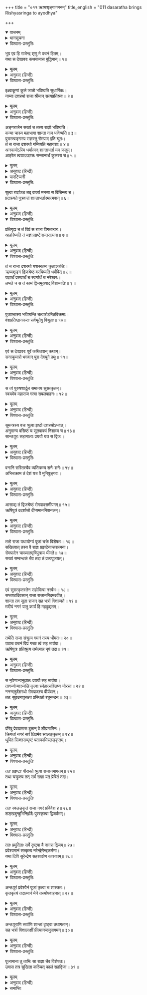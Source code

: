 +++
title = "०११ ऋष्यशृङ्गागमनम्"
title_english = "011 dasaratha brings Rishyasringa to ayodhya"

+++
<details open><summary>वाचनम्</summary>
<div caption="श्रीराम-हरिसीताराममूर्ति-घनपाठिभ्यां वचनम्" class="audioEmbed" src="https://archive.org/download/Ramayana-recitation-Sriram-harisItArAmamUrti-Ghanapaati-v2/Kanda_1/Kanda_1_BK-011-Rushya_Shrungaagamanam.mp3"></div>
</details>

<details><summary>भागसूचना</summary>

11. सुमन्त्रके कहनेसे राजा दशरथका सपरिवार अंगराजके यहाँ जाकर वहाँसे शान्ता और ऋष्यशृंगको अपने घर ले आना
</details>

<details open><summary>विश्वास-प्रस्तुतिः</summary>

भूय एव हि राजेन्द्र शृणु मे वचनं हितम्।  
यथा स देवप्रवरः कथयामास बुद्धिमान्॥ १॥
</details>

<details><summary>मूलम्</summary>

भूय एव हि राजेन्द्र शृणु मे वचनं हितम्।  
यथा स देवप्रवरः कथयामास बुद्धिमान्॥ १॥
</details>

<details><summary>अनुवाद (हिन्दी)</summary>

तदनन्तर सुमन्त्रने फिर कहा—‘‘राजेन्द्र! आप पुनः मुझसे अपने हितकी वह बात सुनिये, जिसे देवताओंमें श्रेष्ठ बुद्धिमान् सनत्कुमारजीने ऋषियोंको सुनाया था॥
</details>

<details open><summary>विश्वास-प्रस्तुतिः</summary>

इक्ष्वाकूणां कुले जातो भविष्यति सुधार्मिकः।  
नाम्ना दशरथो राजा श्रीमान् सत्यप्रतिश्रवः॥ २॥
</details>

<details><summary>मूलम्</summary>

इक्ष्वाकूणां कुले जातो भविष्यति सुधार्मिकः।  
नाम्ना दशरथो राजा श्रीमान् सत्यप्रतिश्रवः॥ २॥
</details>

<details><summary>अनुवाद (हिन्दी)</summary>

‘‘उन्होंने कहा था—इक्ष्वाकुवंशमें दशरथ नामसे प्रसिद्ध एक परम धार्मिक सत्यप्रतिज्ञ राजा होंगे॥ २॥
</details>

<details open><summary>विश्वास-प्रस्तुतिः</summary>

अङ्गराजेन सख्यं च तस्य राज्ञो भविष्यति।  
कन्या चास्य महाभागा शान्ता नाम भविष्यति॥ ३॥  
पुत्रस्त्वङ्गस्य राज्ञस्तु रोमपाद इति श्रुतः।  
तं स राजा दशरथो गमिष्यति महायशाः॥ ४॥  
अनपत्योऽस्मि धर्मात्मन् शान्ताभर्ता मम क्रतुम्।  
आहरेत त्वयाऽऽज्ञप्तः सन्तानार्थं कुलस्य च॥ ५॥
</details>

<details><summary>मूलम्</summary>

अङ्गराजेन सख्यं च तस्य राज्ञो भविष्यति।  
कन्या चास्य महाभागा शान्ता नाम भविष्यति॥ ३॥  
पुत्रस्त्वङ्गस्य राज्ञस्तु रोमपाद इति श्रुतः।  
तं स राजा दशरथो गमिष्यति महायशाः॥ ४॥  
अनपत्योऽस्मि धर्मात्मन् शान्ताभर्ता मम क्रतुम्।  
आहरेत त्वयाऽऽज्ञप्तः सन्तानार्थं कुलस्य च॥ ५॥
</details>

<details><summary>अनुवाद (हिन्दी)</summary>

‘‘उनकी अंगराजके साथ मित्रता होगी। दशरथके एक परम सौभाग्यशालिनी कन्या होगी, जिसका नाम होगा ‘शान्ता’*। अंगदेशके राजकुमारका नाम होगा ‘रोमपाद’। महायशस्वी राजा दशरथ उनके पास जायँगे और कहेंगे—‘धर्मात्मन्! मैं संतानहीन हूँ। यदि आप आज्ञा दें तो शान्ताके पति ऋष्यशृंग मुनि चलकर मेरा यज्ञ करा दें। इससे मुझे पुत्रकी प्राप्ति होगी और मेरे वंशकी रक्षा हो जायगी’॥ ३—५॥
</details>

<details><summary>पादटिप्पनी</summary>

* शान्ता राजा दशरथ एवं कौसल्याकी औरस पुत्री थी। उन्होंने राजा रोमपादको उसे दत्तक पुत्रीके रूपमें दिया था। इस प्रकार वह राजा दशरथकी औरसी और राजा रोमपादकी दत्तक कन्या थी। (श्रीविष्णुपुराण ४।१८।१७-१८)
</details>

<details open><summary>विश्वास-प्रस्तुतिः</summary>

श्रुत्वा राज्ञोऽथ तद् वाक्यं मनसा स विचिन्त्य च।  
प्रदास्यते पुत्रवन्तं शान्ताभर्तारमात्मवान्॥ ६॥
</details>

<details><summary>मूलम्</summary>

श्रुत्वा राज्ञोऽथ तद् वाक्यं मनसा स विचिन्त्य च।  
प्रदास्यते पुत्रवन्तं शान्ताभर्तारमात्मवान्॥ ६॥
</details>

<details><summary>अनुवाद (हिन्दी)</summary>

‘‘राजाकी यह बात सुनकर मन-ही-मन उसपर विचार करके मनस्वी राजा रोमपाद शान्ताके पुत्रवान् पतिको उनके साथ भेज देंगे॥ ६॥
</details>

<details open><summary>विश्वास-प्रस्तुतिः</summary>

प्रतिगृह्य च तं विप्रं स राजा विगतज्वरः।  
आहरिष्यति तं यज्ञं प्रहृष्टेनान्तरात्मना॥ ७॥
</details>

<details><summary>मूलम्</summary>

प्रतिगृह्य च तं विप्रं स राजा विगतज्वरः।  
आहरिष्यति तं यज्ञं प्रहृष्टेनान्तरात्मना॥ ७॥
</details>

<details><summary>अनुवाद (हिन्दी)</summary>

‘‘ब्राह्मण ऋष्यशृंगको पाकर राजा दशरथकी सारी चिन्ता दूर हो जायगी और वे प्रसन्नचित्त होकर उस यज्ञका अनुष्ठान करेंगे॥ ७॥
</details>

<details open><summary>विश्वास-प्रस्तुतिः</summary>

तं च राजा दशरथो यशस्कामः कृताञ्जलिः।  
ऋष्यशृङ्गं द्विजश्रेष्ठं वरयिष्यति धर्मवित्॥ ८॥  
यज्ञार्थं प्रसवार्थं च स्वर्गार्थं च नरेश्वरः।  
लभते च स तं कामं द्विजमुख्याद् विशाम्पतिः॥ ९॥
</details>

<details><summary>मूलम्</summary>

तं च राजा दशरथो यशस्कामः कृताञ्जलिः।  
ऋष्यशृङ्गं द्विजश्रेष्ठं वरयिष्यति धर्मवित्॥ ८॥  
यज्ञार्थं प्रसवार्थं च स्वर्गार्थं च नरेश्वरः।  
लभते च स तं कामं द्विजमुख्याद् विशाम्पतिः॥ ९॥
</details>

<details><summary>अनुवाद (हिन्दी)</summary>

‘‘यशकी इच्छा रखनेवाले धर्मज्ञ राजा दशरथ हाथ जोड़कर द्विजश्रेष्ठ ऋष्यशृंगका यज्ञ, पुत्र और स्वर्गके लिये वरण करेंगे तथा वे प्रजापालक नरेश उन श्रेष्ठ ब्रह्मर्षिसे अपनी अभीष्ट वस्तु प्राप्त कर लेंगे॥ ८-९॥
</details>

<details open><summary>विश्वास-प्रस्तुतिः</summary>

पुत्राश्चास्य भविष्यन्ति चत्वारोऽमितविक्रमाः।  
वंशप्रतिष्ठानकराः सर्वभूतेषु विश्रुताः॥ १०॥
</details>

<details><summary>मूलम्</summary>

पुत्राश्चास्य भविष्यन्ति चत्वारोऽमितविक्रमाः।  
वंशप्रतिष्ठानकराः सर्वभूतेषु विश्रुताः॥ १०॥
</details>

<details><summary>अनुवाद (हिन्दी)</summary>

‘‘राजाके चार पुत्र होंगे, जो अप्रमेय पराक्रमी, वंशकी मर्यादा बढ़ानेवाले और सर्वत्र विख्यात होंगे॥
</details>

<details open><summary>विश्वास-प्रस्तुतिः</summary>

एवं स देवप्रवरः पूर्वं कथितवान् कथाम्।  
सनत्कुमारो भगवान् पुरा देवयुगे प्रभुः॥ ११॥
</details>

<details><summary>मूलम्</summary>

एवं स देवप्रवरः पूर्वं कथितवान् कथाम्।  
सनत्कुमारो भगवान् पुरा देवयुगे प्रभुः॥ ११॥
</details>

<details><summary>अनुवाद (हिन्दी)</summary>

‘‘महाराज! पहले सत्ययुगमें शक्तिशाली देवप्रवर भगवान् सनत्कुमारजीने ऋषियोंके समक्ष ऐसी कथा कही थी॥ ११॥
</details>

<details open><summary>विश्वास-प्रस्तुतिः</summary>

स त्वं पुरुषशार्दूल समानय सुसत्कृतम्।  
स्वयमेव महाराज गत्वा सबलवाहनः॥ १२॥
</details>

<details><summary>मूलम्</summary>

स त्वं पुरुषशार्दूल समानय सुसत्कृतम्।  
स्वयमेव महाराज गत्वा सबलवाहनः॥ १२॥
</details>

<details><summary>अनुवाद (हिन्दी)</summary>

‘‘पुरुषसिंह महाराज! इसलिये आप स्वयं ही सेना और सवारियोंके साथ अंगदेशमें जाकर मुनिकुमार ऋष्यशृंगको सत्कारपूर्वक यहाँ ले आइये’’॥ १२॥
</details>

<details open><summary>विश्वास-प्रस्तुतिः</summary>

सुमन्त्रस्य वचः श्रुत्वा हृष्टो दशरथोऽभवत्।  
अनुमान्य वसिष्ठं च सूतवाक्यं निशाम्य च॥ १३॥  
सान्तःपुरः सहामात्यः प्रययौ यत्र स द्विजः।
</details>

<details><summary>मूलम्</summary>

सुमन्त्रस्य वचः श्रुत्वा हृष्टो दशरथोऽभवत्।  
अनुमान्य वसिष्ठं च सूतवाक्यं निशाम्य च॥ १३॥  
सान्तःपुरः सहामात्यः प्रययौ यत्र स द्विजः।
</details>

<details><summary>अनुवाद (हिन्दी)</summary>

सुमन्त्रका वचन सुनकर राजा दशरथको बड़ा हर्ष हुआ। उन्होंने मुनिवर वसिष्ठजीको भी सुमन्त्रकी बातें सुनायीं और उनकी आज्ञा लेकर रनिवासकी रानियों तथा मन्त्रियोंके साथ अंगदेशके लिये प्रस्थान किया, जहाँ विप्रवर ऋष्यशृंग निवास करते थे॥ १३ १/२॥
</details>

<details open><summary>विश्वास-प्रस्तुतिः</summary>

वनानि सरितश्चैव व्यतिक्रम्य शनैः शनैः॥ १४॥  
अभिचक्राम तं देशं यत्र वै मुनिपुङ्गवः।
</details>

<details><summary>मूलम्</summary>

वनानि सरितश्चैव व्यतिक्रम्य शनैः शनैः॥ १४॥  
अभिचक्राम तं देशं यत्र वै मुनिपुङ्गवः।
</details>

<details><summary>अनुवाद (हिन्दी)</summary>

मार्गमें अनेकानेक वनों और नदियोंको पार करके वे धीरे-धीरे उस देशमें जा पहुँचे, जहाँ मुनिवर ऋष्यशृंग विराजमान थे॥ १४ १/२॥
</details>

<details open><summary>विश्वास-प्रस्तुतिः</summary>

आसाद्य तं द्विजश्रेष्ठं रोमपादसमीपगम्॥ १५॥  
ऋषिपुत्रं ददर्शाथो दीप्यमानमिवानलम्।
</details>

<details><summary>मूलम्</summary>

आसाद्य तं द्विजश्रेष्ठं रोमपादसमीपगम्॥ १५॥  
ऋषिपुत्रं ददर्शाथो दीप्यमानमिवानलम्।
</details>

<details><summary>अनुवाद (हिन्दी)</summary>

वहाँ पहुँचनेपर उन्हें द्विजश्रेष्ठ ऋष्यशृंग रोमपादके पास ही बैठे दिखायी दिये। वे ऋषिकुमार प्रज्वलित अग्निके समान तेजस्वी जान पड़ते थे॥ १५ १/२॥
</details>

<details open><summary>विश्वास-प्रस्तुतिः</summary>

ततो राजा यथायोग्यं पूजां चक्रे विशेषतः॥ १६॥  
सखित्वात् तस्य वै राज्ञः प्रहृष्टेनान्तरात्मना।  
रोमपादेन चाख्यातमृषिपुत्राय धीमते॥ १७॥  
सख्यं सम्बन्धकं चैव तदा तं प्रत्यपूजयत्।
</details>

<details><summary>मूलम्</summary>

ततो राजा यथायोग्यं पूजां चक्रे विशेषतः॥ १६॥  
सखित्वात् तस्य वै राज्ञः प्रहृष्टेनान्तरात्मना।  
रोमपादेन चाख्यातमृषिपुत्राय धीमते॥ १७॥  
सख्यं सम्बन्धकं चैव तदा तं प्रत्यपूजयत्।
</details>

<details><summary>अनुवाद (हिन्दी)</summary>

तदनन्तर राजा रोमपादने मित्रताके नाते अत्यन्त प्रसन्न हृदयसे महाराज दशरथका शास्त्रोक्त विधिके अनुसार विशेषरूपसे पूजन किया और बुद्धिमान् ऋषिकुमार ऋष्यशृंगको राजा दशरथके साथ अपनी मित्रताकी बात बतायी। उसपर उन्होंने भी राजाका सम्मान किया॥
</details>

<details open><summary>विश्वास-प्रस्तुतिः</summary>

एवं सुसत्कृतस्तेन सहोषित्वा नरर्षभः॥ १८॥  
सप्ताष्टदिवसान् राजा राजानमिदमब्रवीत्।  
शान्ता तव सुता राजन् सह भर्त्रा विशाम्पते॥ १९॥  
मदीयं नगरं यातु कार्यं हि महदुद्यतम्।
</details>

<details><summary>मूलम्</summary>

एवं सुसत्कृतस्तेन सहोषित्वा नरर्षभः॥ १८॥  
सप्ताष्टदिवसान् राजा राजानमिदमब्रवीत्।  
शान्ता तव सुता राजन् सह भर्त्रा विशाम्पते॥ १९॥  
मदीयं नगरं यातु कार्यं हि महदुद्यतम्।
</details>

<details><summary>अनुवाद (हिन्दी)</summary>

इस प्रकार भलीभाँति आदर-सत्कार पाकर नरश्रेष्ठ राजा दशरथ रोमपादके साथ वहाँ सात-आठ दिनोंतक रहे। इसके बाद वे अंगराजसे बोले—‘प्रजापालक नरेश! तुम्हारी पुत्री शान्ता अपने पतिके साथ मेरे नगरमें पदार्पण करे; क्योंकि वहाँ एक महान् आवश्यक कार्य उपस्थित हुआ है’॥ १८-१९ १/२॥
</details>

<details open><summary>विश्वास-प्रस्तुतिः</summary>

तथेति राजा संश्रुत्य गमनं तस्य धीमतः॥ २०॥  
उवाच वचनं विप्रं गच्छ त्वं सह भार्यया।  
ऋषिपुत्रः प्रतिश्रुत्य तथेत्याह नृपं तदा॥ २१॥
</details>

<details><summary>मूलम्</summary>

तथेति राजा संश्रुत्य गमनं तस्य धीमतः॥ २०॥  
उवाच वचनं विप्रं गच्छ त्वं सह भार्यया।  
ऋषिपुत्रः प्रतिश्रुत्य तथेत्याह नृपं तदा॥ २१॥
</details>

<details><summary>अनुवाद (हिन्दी)</summary>

राजा रोमपादने ‘बहुत अच्छा’ कहकर उन बुद्धिमान् महर्षिका जाना स्वीकार कर लिया और ऋष्यशृंगसे कहा— ‘विप्रवर! आप शान्ताके साथ महाराज दशरथके यहाँ जाइये।’ राजाकी आज्ञा पाकर उन ऋषिपुत्रने ‘तथास्तु’ कहकर राजा दशरथको अपने चलनेकी स्वीकृति दे दी॥ २०-२१॥
</details>

<details open><summary>विश्वास-प्रस्तुतिः</summary>

स नृपेणाभ्यनुज्ञातः प्रययौ सह भार्यया।  
तावन्योन्याञ्जलिं कृत्वा स्नेहात्संश्लिष्य चोरसा॥ २२॥  
ननन्दतुर्दशरथो रोमपादश्च वीर्यवान्।  
ततः सुहृदमापृच्छ्य प्रस्थितो रघुनन्दनः॥ २३॥
</details>

<details><summary>मूलम्</summary>

स नृपेणाभ्यनुज्ञातः प्रययौ सह भार्यया।  
तावन्योन्याञ्जलिं कृत्वा स्नेहात्संश्लिष्य चोरसा॥ २२॥  
ननन्दतुर्दशरथो रोमपादश्च वीर्यवान्।  
ततः सुहृदमापृच्छ्य प्रस्थितो रघुनन्दनः॥ २३॥
</details>

<details><summary>अनुवाद (हिन्दी)</summary>

राजा रोमपादकी अनुमति ले ऋष्यशृंगने पत्नीके साथ वहाँसे प्रस्थान किया। उस समय शक्तिशाली राजा रोमपाद और दशरथने एक-दूसरेको हाथ जोड़कर स्नेहपूर्वक छातीसे लगाया तथा अभिनन्दन किया। फिर मित्रसे विदा ले रघुकुलनन्दन दशरथ वहाँसे प्रस्थित हुए॥ २२-२३॥
</details>

<details open><summary>विश्वास-प्रस्तुतिः</summary>

पौरेषु प्रेषयामास दूतान् वै शीघ्रगामिनः।  
क्रियतां नगरं सर्वं क्षिप्रमेव स्वलङ्कृतम्॥ २४॥  
धूपितं सिक्तसम्मृष्टं पताकाभिरलङ्कृतम्।
</details>

<details><summary>मूलम्</summary>

पौरेषु प्रेषयामास दूतान् वै शीघ्रगामिनः।  
क्रियतां नगरं सर्वं क्षिप्रमेव स्वलङ्कृतम्॥ २४॥  
धूपितं सिक्तसम्मृष्टं पताकाभिरलङ्कृतम्।
</details>

<details><summary>अनुवाद (हिन्दी)</summary>

उन्होंने पुरवासियोंके पास अपने शीघ्रगामी दूत भेजे और कहलाया कि ‘समस्त नगरको शीघ्र ही सुसज्जित किया जाय। सर्वत्र धूपकी सुगन्ध फैले। नगरकी सड़कोंको झाड़-बुहारकर उनपर पानीका छिड़काव कर दिया जाय तथा सारा नगर ध्वजा-पताकाओंसे अलंकृत हो’॥ २४ १/२॥
</details>

<details open><summary>विश्वास-प्रस्तुतिः</summary>

ततः प्रहृष्टाः पौरास्ते श्रुत्वा राजानमागतम्॥ २५॥  
तथा चक्रुश्च तत् सर्वं राज्ञा यत् प्रेषितं तदा।
</details>

<details><summary>मूलम्</summary>

ततः प्रहृष्टाः पौरास्ते श्रुत्वा राजानमागतम्॥ २५॥  
तथा चक्रुश्च तत् सर्वं राज्ञा यत् प्रेषितं तदा।
</details>

<details><summary>अनुवाद (हिन्दी)</summary>

राजाका आगमन सुनकर पुरवासी बड़े प्रसन्न हुए। महाराजने उनके लिये जो संदेश भेजा था, उसका उन्होंने उस समय पूर्णरूपसे पालन किया॥ २५ १/२॥
</details>

<details open><summary>विश्वास-प्रस्तुतिः</summary>

ततः स्वलङ्कृतं राजा नगरं प्रविवेश ह॥ २६॥  
शङ्खदुन्दुभिनिर्ह्रादैः पुरस्कृत्वा द्विजर्षभम्।
</details>

<details><summary>मूलम्</summary>

ततः स्वलङ्कृतं राजा नगरं प्रविवेश ह॥ २६॥  
शङ्खदुन्दुभिनिर्ह्रादैः पुरस्कृत्वा द्विजर्षभम्।
</details>

<details><summary>अनुवाद (हिन्दी)</summary>

तदनन्तर राजा दशरथने शङ्ख और दुन्दुभि आदि वाद्योंकी ध्वनिके साथ विप्रवर ऋष्यशृंगको आगे करके अपने सजे-सजाये नगरमें प्रवेश किया॥ २६ १/२॥
</details>

<details open><summary>विश्वास-प्रस्तुतिः</summary>

ततः प्रमुदिताः सर्वे दृष्ट्वा वै नागरा द्विजम्॥ २७॥  
प्रवेश्यमानं सत्कृत्य नरेन्द्रेणेन्द्रकर्मणा।  
यथा दिवि सुरेन्द्रेण सहस्राक्षेण काश्यपम्॥ २८॥
</details>

<details><summary>मूलम्</summary>

ततः प्रमुदिताः सर्वे दृष्ट्वा वै नागरा द्विजम्॥ २७॥  
प्रवेश्यमानं सत्कृत्य नरेन्द्रेणेन्द्रकर्मणा।  
यथा दिवि सुरेन्द्रेण सहस्राक्षेण काश्यपम्॥ २८॥
</details>

<details><summary>अनुवाद (हिन्दी)</summary>

उन द्विजकुमारका दर्शन करके सभी नगरनिवासी बहुत प्रसन्न हुए। उन्होंने इन्द्रके समान पराक्रमी नरेन्द्र दशरथके साथ पुरीमें प्रवेश करते हुए ऋष्यशृंगका उसी प्रकार सत्कार किया, जैसे देवताओंने स्वर्गमें सहस्राक्ष इन्द्रके साथ प्रवेश करते हुए कश्यपनन्दन वामनजीका समादर किया था॥ २७-२८॥
</details>

<details open><summary>विश्वास-प्रस्तुतिः</summary>

अन्तःपुरं प्रवेश्यैनं पूजां कृत्वा च शास्त्रतः।  
कृतकृत्यं तदात्मानं मेने तस्योपवाहनात्॥ २९॥
</details>

<details><summary>मूलम्</summary>

अन्तःपुरं प्रवेश्यैनं पूजां कृत्वा च शास्त्रतः।  
कृतकृत्यं तदात्मानं मेने तस्योपवाहनात्॥ २९॥
</details>

<details><summary>अनुवाद (हिन्दी)</summary>

ऋषिको अन्तःपुरमें ले जाकर राजाने शास्त्रविधिके अनुसार उनका पूजन किया और उनके निकट आ जानेसे अपनेको कृतकृत्य माना॥ २९॥
</details>

<details open><summary>विश्वास-प्रस्तुतिः</summary>

अन्तःपुराणि सर्वाणि शान्तां दृष्ट्वा तथागताम्।  
सह भर्त्रा विशालाक्षीं प्रीत्यानन्दमुपागमन्॥ ३०॥
</details>

<details><summary>मूलम्</summary>

अन्तःपुराणि सर्वाणि शान्तां दृष्ट्वा तथागताम्।  
सह भर्त्रा विशालाक्षीं प्रीत्यानन्दमुपागमन्॥ ३०॥
</details>

<details><summary>अनुवाद (हिन्दी)</summary>

विशाललोचना शान्ताको इस प्रकार अपने पतिके साथ उपस्थित देख अन्तःपुरकी सभी रानियोंको बड़ी प्रसन्नता हुई। वे आनन्दमग्न हो गयीं॥ ३०॥
</details>

<details open><summary>विश्वास-प्रस्तुतिः</summary>

पूज्यमाना तु ताभिः सा राज्ञा चैव विशेषतः।  
उवास तत्र सुखिता कञ्चित् कालं सहद्विजा॥ ३१॥
</details>

<details><summary>मूलम्</summary>

पूज्यमाना तु ताभिः सा राज्ञा चैव विशेषतः।  
उवास तत्र सुखिता कञ्चित् कालं सहद्विजा॥ ३१॥
</details>

<details><summary>अनुवाद (हिन्दी)</summary>

शान्ता भी उन रानियोंसे तथा विशेषतः महाराज दशरथके द्वारा आदर-सत्कार पाकर वहाँ कुछ कालतक अपने पति विप्रवर ऋष्यशृंगके साथ बड़े सुखसे रही॥
</details>

<details><summary>समाप्तिः</summary>

इत्यार्षे श्रीमद्रामायणे वाल्मीकीये आदिकाव्ये बालकाण्डे एकादशः सर्गः॥ ११॥  
इस प्रकार श्रीवाल्मीकिनिर्मित आर्षरामायण आदिकाव्यके बालकाण्डमें ग्यारहवाँ सर्ग पूरा हुआ॥ ११॥
</details>

